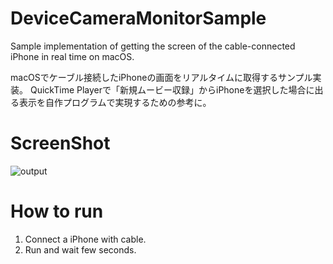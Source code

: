 # DeviceCameraMonitorSample

Sample implementation of getting the screen of the cable-connected iPhone in real time on macOS.

macOSでケーブル接続したiPhoneの画面をリアルタイムに取得するサンプル実装。
QuickTime Playerで「新規ムービー収録」からiPhoneを選択した場合に出る表示を自作プログラムで実現するための参考に。

# ScreenShot

![output](https://user-images.githubusercontent.com/5768361/95685684-6529c100-0c34-11eb-8cb6-ecf777e9bc94.gif)

# How to run
1. Connect a iPhone with cable.
2. Run and wait few seconds.
